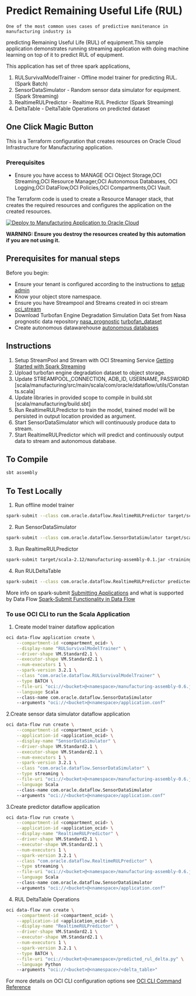# Predict Remaining Useful Life (RUL)
    One of the most common uses cases of predictive manitenance in manufacturing industry is 
predicting Remaining Useful Life (RUL) of equipment.This sample application demonstrates running streaming 
application with doing machine learning on top of it to predict RUL of equipment.

This application has set of three spark applications,
1. RULSurvivalModelTrainer - Offline model trainer for predicting RUL.(Spark Batch)
2. SensorDataSimulator     - Random sensor data simulator for equipment.(Spark Streaming)
3. RealtimeRULPredictor    - Realtime RUL Predictor (Spark Streaming)
4. DeltaTable              - DeltaTable Operations on predicted dataset

## One Click Magic Button
This is a Terraform configuration that creates resources on Oracle Cloud Infrastructure for Manufacturing application.

### Prerequisites
  * Ensure you have access to MANAGE OCI Object Storage,OCI Streaming,OCI Resource Manager,OCI Autonomous Databases, 
  OCI Logging,OCI DataFlow,OCI Policies,OCI Compartments,OCI Vault.

The Terraform code is used to create a Resource Manager stack, that creates the required resources and configures the application on the created resources.

[![Deploy to Manufacturing Application to Oracle Cloud](https://oci-resourcemanager-plugin.plugins.oci.oraclecloud.com/latest/deploy-to-oracle-cloud.svg)](https://cloud.oracle.com/resourcemanager/stacks/create?zipUrl=https://github.com/oracle-samples/oracle-dataflow-samples/raw/main/scala/manufacturing/src/manufacturing.zip)

**WARNING: Ensure you destroy the resources created by this automation if you are not using it.**

## Prerequisites for manual steps
Before you begin:

* Ensure your tenant is configured according to the instructions to [setup admin](https://docs.cloud.oracle.com/en-us/iaas/data-flow/using/dfs_getting_started.htm#set_up_admin)
* Know your object store namespace.
* Ensure you have Streampool and Streams created in oci stream [oci_stream](https://docs.oracle.com/en-us/iaas/Content/Streaming/home.htm)
* Download Turbofan Engine Degradation Simulation Data Set from Nasa prognostic data repository [nasa_prognostic](https://ti.arc.nasa.gov/tech/dash/groups/pcoe/prognostic-data-repository/)
  [turbofan_dataset](https://ti.arc.nasa.gov/c/6/)
* Create autonomous datawarehouse  [autonomous databases](https://www.oracle.com/autonomous-database/autonomous-data-warehouse/)

## Instructions
1. Setup StreamPool and Stream with OCI Streaming Service [Getting Started with Spark Streaming](https://docs.cloud.oracle.com/en-us/iaas/data-flow/using/spark-streaming.htm#streaming-get-started)
2. Upload turbofan engine degradation dataset to object storage.
3. Update STREAMPOOL_CONNECTION, ADB_ID, USERNAME, PASSWORD [scala/manufacturing/src/main/scala/com/oracle/dataflow/utils/Constants.scala]
4. Update libraries in provided scope to compile in build.sbt [scala/manufacturing/build.sbt]
5. Run RealtimeRULPredictor to train the model, trained model will be persisted in output location  provided as argument.
6. Start SensorDataSimulator which will continuously produce data to stream.
7. Start RealtimeRULPredictor which will predict and continuously output data to stream and autonomous database.  

## To Compile
```sh
sbt assembly
```

## To Test Locally

1. Run offline model trainer
```sh
spark-submit --class com.oracle.dataflow.RealtimeRULPredictor target/scala-2.12/manufacturing-assembly-0.1.jar application.conf
```

2. Run SensorDataSimulator
```sh
spark-submit --class com.oracle.dataflow.SensorDataSimulator target/scala-2.12/manufacturing-assembly-0.1.jar application.conf
```

3. Run RealtimeRULPredictor
```sh
spark-submit target/scala-2.12/manufacturing-assembly-0.1.jar <training_data> <consumer_checkpoint_location> <models_location> <stream_name> <trigger_interval>
```

4. Run RULDeltaTable
```sh
spark-submit --class com.oracle.dataflow.RealtimeRULPredictor predicted_rul_delta.py application.conf
```

More info on spark-submit [Submitting Applications](https://spark.apache.org/docs/3.0.2/submitting-applications.html) and what is supported by Data Flow [Spark-Submit Functionality in Data Flow](https://docs.oracle.com/en-us/iaas/data-flow/using/spark-submit.htm)

### To use OCI CLI to run the Scala Application

1. Create model trainer dataflow application
```sh
oci data-flow application create \
    --compartment-id <compartment_ocid> \
    --display-name "RULSurvivalModelTrainer" \
    --driver-shape VM.Standard2.1 \
    --executor-shape VM.Standard2.1 \
    --num-executors 1 \
    --spark-version 3.2.1 \
    --class "com.oracle.dataflow.RULSurvivalModelTrainer" \
    --type BATCH \
    --file-uri "oci://<bucket>@<namespace>/manufacturing-assembly-0.6.jar" \
    --language Scala
    --class-name com.oracle.dataflow.SensorDataSimulator
    --arguments "oci://<bucket>@<namespace>/application.conf"
```

2.Create sensor data simulator dataflow application
```sh
oci data-flow run create \
    --compartment-id <compartment_ocid> \
    --application-id <application_ocid> \
    --display-name "SensorDataSimulator" \
    --driver-shape VM.Standard2.1 \
    --executor-shape VM.Standard2.1 \
    --num-executors 1 \
    --spark-version 3.2.1 \
    --class "com.oracle.dataflow.SensorDataSimulator" \
    --type streaming \
    --file-uri "oci://<bucket>@<namespace>/manufacturing-assembly-0.6.jar" \
    --language Scala
    --class-name com.oracle.dataflow.SensorDataSimulator
    --arguments "oci://<bucket>@<namespace>/application.conf"
```

3.Create predictor dataflow application
```sh
oci data-flow run create \
    --compartment-id <compartment_ocid> \
    --application-id <application_ocid> \
    --display-name "RealtimeRULPredictor" \
    --driver-shape VM.Standard2.1 \
    --executor-shape VM.Standard2.1 \
    --num-executors 1 \
    --spark-version 3.2.1 \
    --class "com.oracle.dataflow.RealtimeRULPredictor" \
    --type streaming \
    --file-uri "oci://<bucket>@<namespace>/manufacturing-assembly-0.6.jar" \
    --language Scala
    --class-name com.oracle.dataflow.SensorDataSimulator
    --arguments "oci://<bucket>@<namespace>/application.conf"
```

4. RUL DeltaTable Operations
```sh
oci data-flow run create \
    --compartment-id <compartment_ocid> \
    --application-id <application_ocid> \
    --display-name "RealtimeRULPredictor" \
    --driver-shape VM.Standard2.1 \
    --executor-shape VM.Standard2.1 \
    --num-executors 1 \
    --spark-version 3.2.1 \
    --type BATCH \
    --file-uri "oci://<bucket>@<namespace>/predicted_rul_delta.py" \
    --language Python
    --arguments "oci://<bucket>@<namespace>/<delta_table>"
```

For more details on OCI CLI configuration options see [OCI CLI Command Reference ](https://docs.oracle.com/en-us/iaas/tools/oci-cli/3.4.4/oci_cli_docs/cmdref/data-flow/application/create.html)